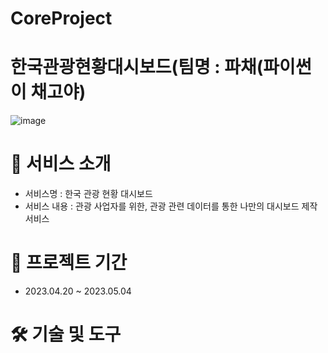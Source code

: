 # CoreProject
# 한국관광현황대시보드(팀명 : 파채(파이썬이 채고야)
![image](https://user-images.githubusercontent.com/122069364/236148720-324152f6-eb7f-4378-b865-625e04a3f25a.png)

# 📜 서비스 소개
- 서비스명 : 한국 관광 현황 대시보드
- 서비스 내용 : 관광 사업자를 위한, 관광 관련 데이터를 통한 나만의 대시보드 제작 서비스

# 📅 프로젝트 기간
- 2023.04.20 ~ 2023.05.04

# 🛠 기술 및 도구

